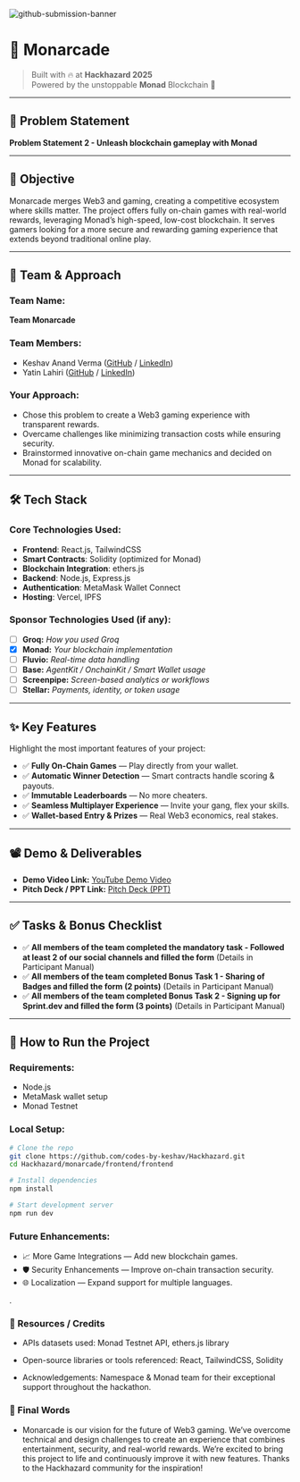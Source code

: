 ![github-submission-banner](https://github.com/user-attachments/assets/a1493b84-e4e2-456e-a791-ce35ee2bcf2f)

# 🚀 Monarcade

> Built with 🔥 at **Hackhazard 2025**  
> Powered by the unstoppable **Monad** Blockchain 🚀

---

## 📌 Problem Statement

**Problem Statement 2 - Unleash blockchain gameplay with Monad**

---

## 🎯 Objective

Monarcade merges Web3 and gaming, creating a competitive ecosystem where skills matter. The project offers fully on-chain games with real-world rewards, leveraging Monad’s high-speed, low-cost blockchain. It serves gamers looking for a more secure and rewarding gaming experience that extends beyond traditional online play.

---

## 🧠 Team & Approach

### Team Name:  
**Team Monarcade**

### Team Members:  
- Keshav Anand Verma ([GitHub](https://github.com/codes-by-keshav) / [LinkedIn](https://www.linkedin.com/in/keshav-av/))  
- Yatin Lahiri ([GitHub](https://github.com/lahiriyatin) / [LinkedIn](https://www.linkedin.com/in/lahiriyatin/))

### Your Approach:  
- Chose this problem to create a Web3 gaming experience with transparent rewards.
- Overcame challenges like minimizing transaction costs while ensuring security.
- Brainstormed innovative on-chain game mechanics and decided on Monad for scalability.

---

## 🛠️ Tech Stack

### Core Technologies Used:
- **Frontend**: React.js, TailwindCSS
- **Smart Contracts**: Solidity (optimized for Monad)
- **Blockchain Integration**: ethers.js
- **Backend**: Node.js, Express.js
- **Authentication**: MetaMask Wallet Connect
- **Hosting**: Vercel, IPFS

### Sponsor Technologies Used (if any):
- [ ] **Groq:** _How you used Groq_
- [x] **Monad:** _Your blockchain implementation_
- [ ] **Fluvio:** _Real-time data handling_
- [ ] **Base:** _AgentKit / OnchainKit / Smart Wallet usage_
- [ ] **Screenpipe:** _Screen-based analytics or workflows_
- [ ] **Stellar:** _Payments, identity, or token usage_

---

## ✨ Key Features

Highlight the most important features of your project:

- ✅ **Fully On-Chain Games** — Play directly from your wallet.
- ✅ **Automatic Winner Detection** — Smart contracts handle scoring & payouts.
- ✅ **Immutable Leaderboards** — No more cheaters.
- ✅ **Seamless Multiplayer Experience** — Invite your gang, flex your skills.
- ✅ **Wallet-based Entry & Prizes** — Real Web3 economics, real stakes.

---

## 📽️ Demo & Deliverables

- **Demo Video Link:** [YouTube Demo Video](https://youtu.be/NinNJIVsGgI)
- **Pitch Deck / PPT Link:** [Pitch Deck (PPT)](https://www.canva.com/design/DAGl2TKqh4g/-WT3rjBViyG2b6dWLlQIgw/edit?utm_content=DAGl2TKqh4g&utm_campaign=designshare&utm_medium=link2&utm_source=sharebutton)

---

## ✅ Tasks & Bonus Checklist

- ✅ **All members of the team completed the mandatory task - Followed at least 2 of our social channels and filled the form** (Details in Participant Manual)  
- ✅ **All members of the team completed Bonus Task 1 - Sharing of Badges and filled the form (2 points)**  (Details in Participant Manual)
- ✅ **All members of the team completed Bonus Task 2 - Signing up for Sprint.dev and filled the form (3 points)**  (Details in Participant Manual)

---

## 🧪 How to Run the Project

### Requirements:
- Node.js
- MetaMask wallet setup
- Monad Testnet

### Local Setup:
```bash
# Clone the repo
git clone https://github.com/codes-by-keshav/Hackhazard.git
cd Hackhazard/monarcade/frontend/frontend

# Install dependencies
npm install

# Start development server
npm run dev
```
### Future Enhancements:
- 📈 More Game Integrations — Add new blockchain games.
- 🛡️ Security Enhancements — Improve on-chain transaction security.
- 🌐 Localization — Expand support for multiple languages.

.

### 📎 Resources / Credits
- APIs datasets used: Monad Testnet API, ethers.js library

- Open-source libraries or tools referenced: React, TailwindCSS, Solidity

- Acknowledgements: Namespace & Monad team for their exceptional support throughout the hackathon.

### 🏁 Final Words
- Monarcade is our vision for the future of Web3 gaming. We’ve overcome technical and design challenges to create an experience that combines entertainment, security, and real-world rewards. We’re excited to bring this project to life and continuously improve it with new features. Thanks to the Hackhazard community for the inspiration!

